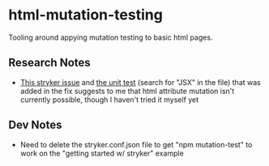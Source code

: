 # html-mutation-testing

Tooling around appying mutation testing to basic html pages.

## Research Notes

- [This stryker issue](https://github.com/stryker-mutator/stryker/issues/701) and [the unit test](https://github.com/stryker-mutator/stryker/blob/f71ba87a7adfd85131e1dea5fb1d6f3d8bba76df/packages/instrumenter/test/unit/mutators/string-literal-mutator.spec.ts) (search for "JSX" in the file) that was added in the fix suggests to me that html attribute mutation isn't currently possible, though I haven't tried it myself yet

## Dev Notes

- Need to delete the stryker.conf.json file to get "npm mutation-test" to work on the "getting started w/ stryker" example
